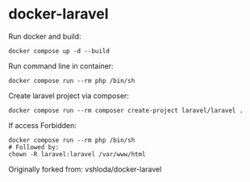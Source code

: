 # docker-laravel

Run docker and build:

```
docker compose up -d --build
```
Run command line in container:
```
docker compose run --rm php /bin/sh
```
Create laravel project via composer:
```
docker compose run --rm composer create-project laravel/laravel .
```
If access Forbidden:
```
docker compose run --rm php /bin/sh
# Followed by:
chown -R laravel:laravel /var/www/html
```


Originally forked from: vshloda/docker-laravel
